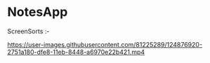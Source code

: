 # NotesApp

ScreenSorts :- 


https://user-images.githubusercontent.com/81225289/124876920-2751a180-dfe8-11eb-8448-a6970e22b421.mp4
